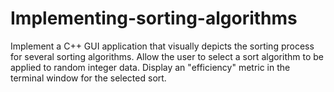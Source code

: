 # Implementing-sorting-algorithms
Implement a C++ GUI application that visually depicts the sorting process for several sorting algorithms. Allow the user to select a sort algorithm to be applied to random integer data. Display an "efficiency" metric in the terminal window for the selected sort.
